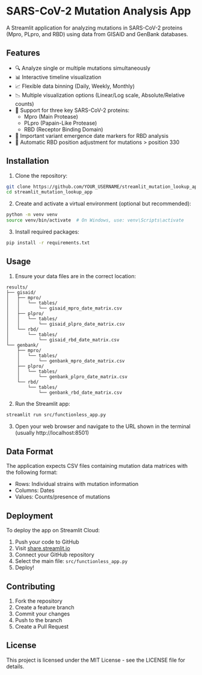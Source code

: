 # SARS-CoV-2 Mutation Analysis App

A Streamlit application for analyzing mutations in SARS-CoV-2 proteins (Mpro, PLpro, and RBD) using data from GISAID and GenBank databases.

## Features

- 🔍 Analyze single or multiple mutations simultaneously
- 📊 Interactive timeline visualization
- 📈 Flexible data binning (Daily, Weekly, Monthly)
- 📉 Multiple visualization options (Linear/Log scale, Absolute/Relative counts)
- 🦠 Support for three key SARS-CoV-2 proteins:
  - Mpro (Main Protease)
  - PLpro (Papain-Like Protease)
  - RBD (Receptor Binding Domain)
- 📅 Important variant emergence date markers for RBD analysis
- 🔄 Automatic RBD position adjustment for mutations > position 330

## Installation

1. Clone the repository:
```bash
git clone https://github.com/YOUR_USERNAME/streamlit_mutation_lookup_app.git
cd streamlit_mutation_lookup_app
```

2. Create and activate a virtual environment (optional but recommended):
```bash
python -m venv venv
source venv/bin/activate  # On Windows, use: venv\Scripts\activate
```

3. Install required packages:
```bash
pip install -r requirements.txt
```

## Usage

1. Ensure your data files are in the correct location:
```
results/
├── gisaid/
│   ├── mpro/
│   │   └── tables/
│   │       └── gisaid_mpro_date_matrix.csv
│   ├── plpro/
│   │   └── tables/
│   │       └── gisaid_plpro_date_matrix.csv
│   └── rbd/
│       └── tables/
│           └── gisaid_rbd_date_matrix.csv
└── genbank/
    ├── mpro/
    │   └── tables/
    │       └── genbank_mpro_date_matrix.csv
    ├── plpro/
    │   └── tables/
    │       └── genbank_plpro_date_matrix.csv
    └── rbd/
        └── tables/
            └── genbank_rbd_date_matrix.csv
```

2. Run the Streamlit app:
```bash
streamlit run src/functionless_app.py
```

3. Open your web browser and navigate to the URL shown in the terminal (usually http://localhost:8501)

## Data Format

The application expects CSV files containing mutation data matrices with the following format:
- Rows: Individual strains with mutation information
- Columns: Dates
- Values: Counts/presence of mutations

## Deployment

To deploy the app on Streamlit Cloud:

1. Push your code to GitHub
2. Visit [share.streamlit.io](https://share.streamlit.io)
3. Connect your GitHub repository
4. Select the main file: `src/functionless_app.py`
5. Deploy!

## Contributing

1. Fork the repository
2. Create a feature branch
3. Commit your changes
4. Push to the branch
5. Create a Pull Request

## License

This project is licensed under the MIT License - see the LICENSE file for details. 